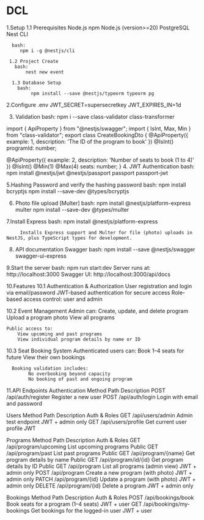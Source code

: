 # DCL
1.Setup
    1.1 Prerequisites
        Node.js
        npm
        Node.js (version>=20)
        PostgreSQL
        Nest CLI
  
      bash:
         npm i -g @nestjs/cli
    
     1.2 Project Create
       bash:
           nest new event

      1.3 Database Setup
        bash:
             npm install --save @nestjs/typeorm typeorm pg

2.Configure .env
     JWT_SECRET=supersecretkey
     JWT_EXPIRES_IN=1d
       
3. Validation
    bash:
       npm i --save class-validator class-transformer
       
import { ApiProperty } from "@nestjs/swagger";
import { IsInt, Max, Min } from "class-validator";
export class CreateBookingDto {
  @ApiProperty({ example: 1, description: 'The ID of the program to book' })
  @IsInt()
  programId: number;

  @ApiProperty({ example: 2, description: 'Number of seats to book (1 to 4)' })
  @IsInt()
  @Min(1)
  @Max(4)
  seats: number;
}
4. JWT Authentication
   bash:
       npm install @nestjs/jwt @nestjs/passport passport passport-jwt

5.Hashing Password and verify the hashing password
   bash:
        npm install bcryptjs
        npm install --save-dev @types/bcryptjs

6. Photo file upload [Multer]
     bash:
         npm install @nestjs/platform-express multer
         npm install --save-dev @types/multer
         
7.Install Express
       bash:
          npm install @nestjs/platform-express
         
         Installs Express support and Multer for file (photo) uploads in NestJS, plus TypeScript types for development.


8. API documentation Swagger
     bash:
          npm install --save @nestjs/swagger swagger-ui-express

9.Start the server
     bash:
         npm run start:dev
Server runs at: http://localhost:3000
Swagger UI: http://localhost:3000/api/docs

10.Features
 10.1 Authentication & Authorization
        User registration and login via email/password
        JWT-based authentication for secure access
        Role-based access control: user and admin

10.2 Event Management
     Admin can:
       Create, update, and delete program
       Upload a program photo
       View all programs

    Public access to:
        View upcoming and past programs
        View individual program details by name or ID

10.3 Seat Booking System
    Authenticated users can:
    Book 1–4 seats for future 
    View their own bookings
      
      Booking validation includes:
            No overbooking beyond capacity
            No booking of past and ongoing program



11.API Endpoints
Authentication
Method	Path	Description
POST	/api/auth/register	Register a new user
POST	/api/auth/login	Login with email and password

Users
Method	Path	Description	Auth & Roles
GET	/api/users/admin	Admin test endpoint	JWT + admin only
GET	/api/users/profile	Get current user profile	JWT




Programs
Method	Path	Description	Auth & Roles
GET	/api/program/upcoming	List upcoming programs	Public
GET	/api/program/past	List past programs	Public
GET	/api/program/{name}	Get program details by name	Public
GET	/api/program/id/{id}	Get program details by ID	Public
GET	/api/program	List all programs (admin view)	JWT + admin only
POST	/api/program	Create a new program (with photo)	JWT + admin only
PATCH	/api/program/{id}	Update a program (with photo)	JWT + admin only
DELETE	/api/program/{id}	Delete a program	JWT + admin only

Bookings
Method	Path	Description	Auth & Roles
POST	/api/bookings/book	Book seats for a program (1–4 seats)	JWT + user
GET	/api/bookings/my-bookings	Get bookings for the logged-in user	JWT + user










    
